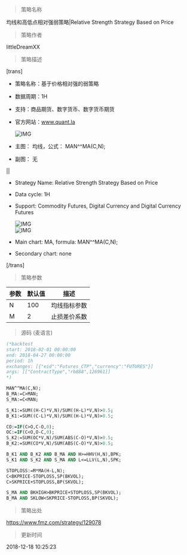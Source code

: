 
> 策略名称

均线和高低点相对强弱策略|Relative Strength Strategy Based on Price

> 策略作者

littleDreamXX

> 策略描述

[trans]
- 策略名称：基于价格相对强的弱策略
- 数据周期：1H
- 支持：商品期货、数字货币、数字货币期货
- 官方网站：www.quant.la


  ![IMG](https://www.fmz.com/upload/asset/2e346e6e3b2edda65576ffe7d35e104b.png) 



- 主图：
  均线，公式： MAN^^MA(C,N);


- 副图：
  无

||

- Strategy Name: Relative Strength Strategy Based on Price
- Data cycle: 1H
- Support: Commodity Futures, Digital Currency and Digital Currency Futures

  ![IMG](https://www.fmz.com/upload/asset/45096a9dbc8e6361219bd4957494ac60.png)  
  ![IMG](https://www.fmz.com/upload/asset/bcf5916794bbc6d9e5e8332b6fa9798c.png) 

- Main chart:
  MA, formula: MAN^^MA(C,N);
- Secondary chart:
  none

[/trans]

> 策略参数



|参数|默认值|描述|
|----|----|----|
|N|100|均线指标参数|MA index parameter|
|M|2|止损差价系数|stop loss difference coefficient|


> 源码 (麦语言)

``` pascal
(*backtest
start: 2018-02-01 00:00:00
end: 2018-04-27 00:00:00
period: 1h
exchanges: [{"eid":"Futures_CTP","currency":"FUTURES"}]
args: [["ContractType","rb888",126961]]
*)

MAN^^MA(C,N);
B_MA:=C>MAN;
S_MA:=C<MAN;

S_K1:=SUM((H-C)*V,N)/SUM((H-L)*V,N)>0.5;
B_K1:=SUM((C-L)*V,N)/SUM((H-L)*V,N)>0.5;

CO:=IF(C>O,C-O,0);
OC:=IF(C<O,O-C,0);
S_K2:=SUM(OC*V,N)/SUM(ABS(C-O)*V,N)>0.5;
B_K2:=SUM(CO*V,N)/SUM(ABS(C-O)*V,N)>0.5;

B_K1 AND B_K2 AND B_MA AND H>=HHV(H,N),BPK;
S_K1 AND S_K2 AND S_MA AND L<=LLV(L,N),SPK;

STOPLOSS:=M*MA(H-L,N);
C<BKPRICE-STOPLOSS,SP(BKVOL);
C>SKPRICE+STOPLOSS,BP(SKVOL);

S_MA AND BKHIGH>BKPRICE+STOPLOSS,SP(BKVOL);
B_MA AND SKLOW<SKPRICE-STOPLOSS,BP(SKVOL);
```

> 策略出处

https://www.fmz.com/strategy/129078

> 更新时间

2018-12-18 10:25:23
